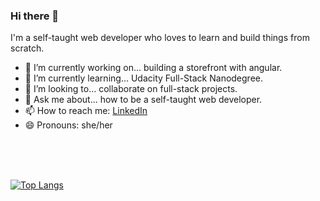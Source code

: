 ### Hi there 👋

I'm a self-taught web developer who loves to learn and build things from scratch. 

- 🔭 I’m currently working on... building a storefront with angular.
- 🌱 I’m currently learning... Udacity Full-Stack Nanodegree.
- 👯 I’m looking to... collaborate on full-stack projects.
- 💬 Ask me about... how to be a self-taught web developer.
- 📫 How to reach me: [LinkedIn](https://www.linkedin.com/in/susannabrumm/)
- 😄 Pronouns: she/her

<br>
<br>
<br>


[![Top Langs](https://github-readme-stats.vercel.app/api/top-langs/?username=susi189)](https://github.com/anuraghazra/github-readme-stats)




